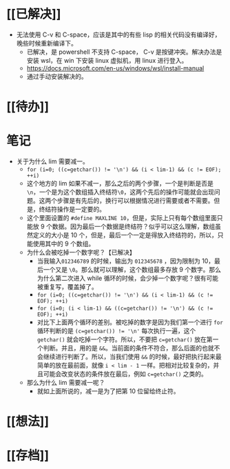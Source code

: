 # [[已解决]]
- 无法使用 C-v 和 C-space，应该是其中的有些 lisp 的相关代码没有编译好，晚些时候重新编译下。
	- 已解决，是 powershell 不支持 C-space， C-v 是按键冲突。解决办法是安装 wsl，在 win 下安装 linux 虚拟机，用 linux 进行登入。
	- https://docs.microsoft.com/en-us/windows/wsl/install-manual
	- 通过手动安装解决的。

# [[待办]]

# 笔记
- 关于为什么 lim 需要减一。
	- `for (i=0; ((c=getchar()) != '\n') && (i < lim-1) && (c != EOF); ++i)` 
	- 这个地方的 lim 如果不减一，那么之后的两个步骤，一个是判断是否是`\n`，一个是为这个数组插入终结符`\0`，这两个先后的操作可能就会出现问题。这两个步骤是有先后的，换行可以根据情况进行需要或者不需要。但是，终结符操作是一定要的。
	- 这个里面设置的 `#define MAXLINE 10`，但是，实际上只有每个数组里面只能放 9 个数据。因为最后一个数据是终结符？似乎可以这么理解，数组虽然定义的大小是 10 个，但是，最后一个一定是得放入终结符的，所以，只能使用其中的 9 个数组。
	- 为什么会被吃掉一个数字呢？【已解决】
		- 当我输入`012346789` 的时候，输出为 `012345678` ，因为限制为 10，最后一个又是 `\0`。那么就可以理解，这个数组最多存放 9 个数字。那么为什么第二次进入 while 循环的时候，会少掉一个数字呢？很有可能被重复写，覆盖掉了。
		- `for (i=0; ((c=getchar()) != '\n') && (i < lim-1) && (c != EOF); ++i)` 
		- `for (i=0; (i < lim-1) && ((c=getchar()) != '\n') && (c != EOF); ++i)` 
		- 对比下上面两个循环的差别。被吃掉的数字是因为我们第一个进行 `for` 循环判断的是 `(c=getchar()) != '\n'` 每次执行一遍，这个 `getchar()` 就会吃掉一个字符。所以，不要把 `c=getchar()` 放在第一个判断。并且，用的是 `&&`。当前面的条件不符合，那么后面的也就不会继续进行判断了。所以，当我们使用 `&&` 的时候，最好把执行起来最简单的放在最前面，就像 `i < lim - 1` 一样。把相对比较复杂的，并且可能会改变状态的条件放在最后，例如 `c=getchar()` 之类的。
	- 那么为什么 lim 需要减一呢？
		- 就如上面所说的，减一是为了把第 10 位留给终止符。
# [[想法]]

# [[存档]]